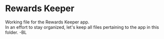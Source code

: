 # Rewards Keeper

Working file for the Rewards Keeper app.  
In an effort to stay organized, let's keep all files pertaining to the app in this folder. -BL  

